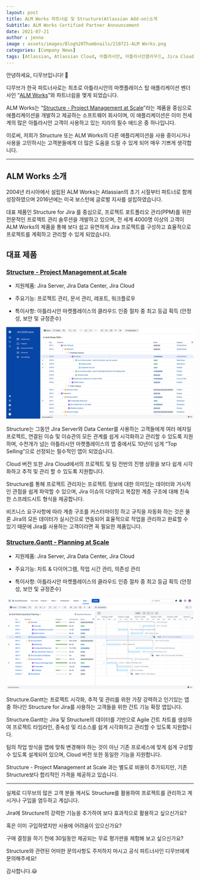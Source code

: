 ```yaml
---
layout: post
title: ALM Works 파트너쉽 및 Structure(Atlassian Add-on)소개
Subtitle: ALM Works Certified Partner Announcement
date: 2021-07-21
author : jenna
image : assets/images/Blog%20Thumbnails/210721-ALM Works.png
categories: [Company News]
tags: [Atlassian, Atlassian Cloud, 아틀라시안, 아틀라시안클라우드, Jira Cloud, ALMworks, Jira Sofrware, Atlassian Marketplace, Structure for Jira]
---
```



안녕하세요, 디무브입니다! 🎈

디무브가 한국 파트너사로는 최초로 아틀라시안의 마켓플레이스 탑 애플리케이션 벤더사인 “[ALM Works](https://almworks.com/ "https://almworks.com/")”와 파트너쉽을 맺게 되었습니다.

ALM Works는 “[Structure - Project Management at Scale](https://marketplace.atlassian.com/apps/34717/structure-project-management-at-scale "https://marketplace.atlassian.com/apps/34717/structure-project-management-at-scale")”라는 제품을 중심으로 애플리케이션을 개발하고 제공하는 소프트웨어 회사이며, 이 애플리케이션은 이미 전세계의 많은 아틀라시안 고객이 사용하고 있는 지라의 필수 애드온 중 하나입니다.

이로써, 저희가 Structure 또는 ALM Works의 다른 애플리케이션을 사용 중이시거나 사용을 고민하시는 고객분들에게 더 많은 도움을 드릴 수 있게 되어 매우 기쁘게 생각합니다.

----------

## ALM Works 소개

2004년 러시아에서 설립된 ALM Works는 Atlassian의 초기 시절부터 파트너로 함께 성장하였으며 2016년에는 미국 보스턴에 글로벌 지사를 설립하였습니다.

대표 제품인 Structure for Jira 를 중심으로, 프로젝트 포트폴리오 관리(PPM)를 위한 전문적인 프로젝트 관리 솔루션을 개발하고 있으며, 전 세계 4000명 이상의 고객이 ALM Works의 제품을 통해 보다 쉽고 유연하게 Jira 프로젝트를 구성하고 효율적으로 프로젝트를 계획하고 관리할 수 있게 되었습니다.


## 대표 제품

### [Structure - Project Management at Scale](https://marketplace.atlassian.com/apps/34717/structure-project-management-at-scale "https://marketplace.atlassian.com/apps/34717/structure-project-management-at-scale")

-   지원제품: Jira Server, Jira Data Center, Jira Cloud
    
-   주요기능: 프로젝트 관리, 문서 관리, 레포트, 워크플로우
    
-   특이사항: 아틀라시안 마켓플레이스의 클라우드 인증 절차 중 최고 등급 획득 (안정성, 보안 및 규정준수)

![Structure Screenshot](/assets/images/blog/structure1.png)

Structure는 그동안 Jira Server와 Data Center를 사용하는 고객들에게 여러 애자일 프로젝트, 연결된 이슈 및 이슈관의 모든 관계를 쉽게 시각화하고 관리할 수 있도록 지원하며, 수천개가 넘는 아틀라시안 마켓플레이스의 앱 중에서도 10년이 넘게 “Top Selling”으로 선정되는 필수적인 앱이 되었습니다.

Cloud 버전 또한 Jira Cloud에서의 프로젝트 및 팀 전반의 진행 상황을 보다 쉽게 시각화하고 추적 및 관리 할 수 있도록 지원합니다.

Structure를 통해 프로젝트 관리자는 프로젝트 정보에 대한 의미있는 데이터와 거시적인 관점을 쉽게 파악할 수 있으며, Jira 이슈의 다양하고 복잡한 계층 구조에 대해 친숙한 스프레드시트 형식을 제공합니다.

비즈니스 요구사항에 따라 계층 구조를 커스터마이징 하고 규칙을 자동화 하는 것은 물론 Jira의 모든 데이터가 실시간으로 연동되어 효율적으로 작업을 관리하고 완료할 수 있기 때문에 Jira를 사용하는 고객이라면 꼭 필요한 제품입니다.

### [Structure.Gantt - Planning at Scale](https://marketplace.atlassian.com/apps/1217809/structure-gantt-planning-at-scale "https://marketplace.atlassian.com/apps/1217809/structure-gantt-planning-at-scale")

-   지원제품: Jira Server, Jira Data Center, Jira Cloud
    
-   주요기능: 차트 & 다이어그램, 작업 시간 관리, 의존성 관리
    
-   특이사항: 아틀라시안 마켓플레이스의 클라우드 인증 절차 중 최고 등급 획득 (안정성, 보안 및 규정준수)
    
![Gantt Screenshot](/assets/images/blog/structure2.png)

Structure.Gantt는 프로젝트 시각화, 추적 및 관리를 위한 가장 강력하고 인기있는 앱 중 하나인 Structure for Jira를 사용하는 고객들을 위한 간트 기능 확장 앱입니다.

Structure.Gantt는 Jira 및 Structure의 데이터를 기반으로 Agile 간트 차트를 생성하여 프로젝트 타임라인, 종속성 및 리소스를 쉽게 시각화하고 관리할 수 있도록 지원합니다.

팀의 작업 방식을 앱에 맞춰 변경해야 하는 것이 아닌 기존 프로세스에 맞게 쉽게 구성할 수 있도록 설계되어 있으며, Cloud 버전 또한 동일한 기능을 지원합니다.

Structure - Project Management at Scale 과는 별도로 비용이 추가되지만, 기존 Structure보다 합리적인 가격을 제공하고 있습니다.

---

실제로 디무브의 많은 고객 분들 께서도 Structure를 활용하여 프로젝트를 관리하고 계시거나 구입을 염두하고 계십니다.

Jira에 Structure의 강력한 기능을 추가하여 보다 효과적으로 활용하고 싶으신가요?

혹은 이미 구입하였지만 사용에 어려움이 있으신가요?

구매 결정을 하기 전에 30일동안 제공되는 무료 평가판을 체험해 보고 싶으신가요?

Structure와 관련된 어떠한 문의사항도 주저하지 마시고 공식 파트너사인 디무브에게 문의해주세요!

감사합니다.😃
